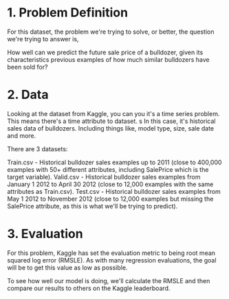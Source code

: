 # 1. Problem Definition
For this dataset, the problem we're trying to solve, or better, the question we're trying to answer is,

How well can we predict the future sale price of a bulldozer, given its characteristics previous examples of how much similar bulldozers have been sold for?

# 2. Data
Looking at the dataset from Kaggle, you can you it's a time series problem. This means there's a time attribute to dataset.
s
In this case, it's historical sales data of bulldozers. Including things like, model type, size, sale date and more.

There are 3 datasets:

Train.csv - Historical bulldozer sales examples up to 2011 (close to 400,000 examples with 50+ different attributes, including SalePrice which is the target variable).
Valid.csv - Historical bulldozer sales examples from January 1 2012 to April 30 2012 (close to 12,000 examples with the same attributes as Train.csv).
Test.csv - Historical bulldozer sales examples from May 1 2012 to November 2012 (close to 12,000 examples but missing the SalePrice attribute, as this is what we'll be trying to predict).
# 3. Evaluation
For this problem, Kaggle has set the evaluation metric to being root mean squared log error (RMSLE). As with many regression evaluations, the goal will be to get this value as low as possible.

To see how well our model is doing, we'll calculate the RMSLE and then compare our results to others on the Kaggle leaderboard.